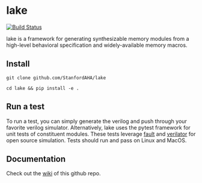 # lake
[![Build Status](https://travis-ci.com/StanfordAHA/lake.svg?branch=master)](https://travis-ci.com/StanfordAHA/lake)

lake is a framework for generating synthesizable memory modules from a high-level behavioral specification and widely-available memory macros.

## Install
`git clone github.com/StanfordAHA/lake`

`cd lake && pip install -e .`

## Run a test
To run a test, you can simply generate the verilog and push through your favorite verilog simulator. Alternatively, lake uses the pytest framework for unit tests of constituent modules. These tests leverage [fault](https://github.com/leonardt/fault) and [verilator](https://www.veripool.org/wiki/verilator) for open source simulation. Tests should run and pass on Linux and MacOS.

## Documentation
Check out the [wiki](https://github.com/StanfordAHA/lake/wiki) of this github repo.
